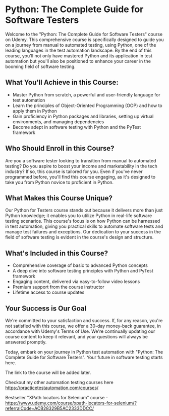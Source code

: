 # Python: The Complete Guide for Software Testers

Welcome to the "Python: The Complete Guide for Software Testers" course on Udemy. This comprehensive course is specifically designed to guide you on a journey from manual to automated testing, using Python, one of the leading languages in the test automation landscape. By the end of this course, you'll not only have mastered Python and its application in test automation but you'll also be positioned to enhance your career in the booming field of software testing.

## What You'll Achieve in this Course:
- Master Python from scratch, a powerful and user-friendly language for test automation
- Learn the principles of Object-Oriented Programming (OOP) and how to apply them in Python
- Gain proficiency in Python packages and libraries, setting up virtual environments, and managing dependencies
- Become adept in software testing with Python and the PyTest framework

## Who Should Enroll in this Course?
Are you a software tester looking to transition from manual to automated testing? Do you aspire to boost your income and marketability in the tech industry? If so, this course is tailored for you. Even if you've never programmed before, you'll find this course engaging, as it's designed to take you from Python novice to proficient in Python.

## What Makes this Course Unique?
Our Python for Testers course stands out because it delivers more than just Python knowledge; it enables you to utilize Python in real-life software testing scenarios. This course's focus is on how Python can be harnessed in test automation, giving you practical skills to automate software tests and manage test failures and exceptions. Our dedication to your success in the field of software testing is evident in the course's design and structure.

## What's Included in this Course?
- Comprehensive coverage of basic to advanced Python concepts
- A deep dive into software testing principles with Python and PyTest framework
- Engaging content, delivered via easy-to-follow video lessons
- Premium support from the course instructor
- Lifetime access to course updates

## Your Success is Our Goal
We're committed to your satisfaction and success. If, for any reason, you're not satisfied with this course, we offer a 30-day money-back guarantee, in accordance with Udemy's Terms of Use. We're continually updating our course content to keep it relevant, and your questions will always be answered promptly.

Today, embark on your journey in Python test automation with "Python: The Complete Guide for Software Testers". Your future in software testing starts here. 

The link to the course will be added later.

Checkout my other automation testing courses here https://practicetestautomation.com/courses/

Bestseller "XPath locators for Selenium" course - https://www.udemy.com/course/xpath-locators-for-selenium/?referralCode=ACB28329B5AC2333DDCC/

